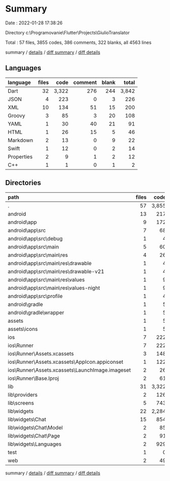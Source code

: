 # Summary

Date : 2022-01-28 17:38:26

Directory c:\Programovanie\Flutter\Projects\GiulioTranslator

Total : 57 files,  3855 codes, 386 comments, 322 blanks, all 4563 lines

summary / [details](details.md) / [diff summary](diff.md) / [diff details](diff-details.md)

## Languages
| language | files | code | comment | blank | total |
| :--- | ---: | ---: | ---: | ---: | ---: |
| Dart | 32 | 3,322 | 276 | 244 | 3,842 |
| JSON | 4 | 223 | 0 | 3 | 226 |
| XML | 10 | 134 | 51 | 15 | 200 |
| Groovy | 3 | 85 | 3 | 20 | 108 |
| YAML | 1 | 30 | 40 | 21 | 91 |
| HTML | 1 | 26 | 15 | 5 | 46 |
| Markdown | 2 | 13 | 0 | 9 | 22 |
| Swift | 1 | 12 | 0 | 2 | 14 |
| Properties | 2 | 9 | 1 | 2 | 12 |
| C++ | 1 | 1 | 0 | 1 | 2 |

## Directories
| path | files | code | comment | blank | total |
| :--- | ---: | ---: | ---: | ---: | ---: |
| . | 57 | 3,855 | 386 | 322 | 4,563 |
| android | 13 | 217 | 53 | 34 | 304 |
| android\app | 9 | 172 | 52 | 23 | 247 |
| android\app\src | 7 | 68 | 49 | 12 | 129 |
| android\app\src\debug | 1 | 4 | 3 | 1 | 8 |
| android\app\src\main | 5 | 60 | 43 | 10 | 113 |
| android\app\src\main\res | 4 | 26 | 32 | 6 | 64 |
| android\app\src\main\res\drawable | 1 | 4 | 7 | 2 | 13 |
| android\app\src\main\res\drawable-v21 | 1 | 4 | 7 | 2 | 13 |
| android\app\src\main\res\values | 1 | 9 | 9 | 1 | 19 |
| android\app\src\main\res\values-night | 1 | 9 | 9 | 1 | 19 |
| android\app\src\profile | 1 | 4 | 3 | 1 | 8 |
| android\gradle | 1 | 5 | 1 | 1 | 7 |
| android\gradle\wrapper | 1 | 5 | 1 | 1 | 7 |
| assets | 1 | 5 | 0 | 1 | 6 |
| assets\icons | 1 | 5 | 0 | 1 | 6 |
| ios | 7 | 222 | 2 | 9 | 233 |
| ios\Runner | 7 | 222 | 2 | 9 | 233 |
| ios\Runner\Assets.xcassets | 3 | 148 | 0 | 4 | 152 |
| ios\Runner\Assets.xcassets\AppIcon.appiconset | 1 | 122 | 0 | 1 | 123 |
| ios\Runner\Assets.xcassets\LaunchImage.imageset | 2 | 26 | 0 | 3 | 29 |
| ios\Runner\Base.lproj | 2 | 61 | 2 | 2 | 65 |
| lib | 31 | 3,322 | 276 | 242 | 3,840 |
| lib\providers | 2 | 126 | 1 | 35 | 162 |
| lib\screens | 5 | 743 | 145 | 40 | 928 |
| lib\widgets | 22 | 2,284 | 129 | 150 | 2,563 |
| lib\widgets\Chat | 15 | 854 | 90 | 103 | 1,047 |
| lib\widgets\Chat\Model | 2 | 85 | 0 | 15 | 100 |
| lib\widgets\Chat\Page | 2 | 91 | 0 | 10 | 101 |
| lib\widgets\Languages | 2 | 929 | 6 | 14 | 949 |
| test | 1 | 0 | 0 | 2 | 2 |
| web | 2 | 49 | 15 | 6 | 70 |

summary / [details](details.md) / [diff summary](diff.md) / [diff details](diff-details.md)